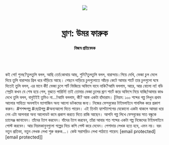 <div align=center>
<img src=https://images.prothomalo.com/prothomalo-bangla/2021-01/1d75151c-eff9-4e9f-ac28-aebc4618d00f/palo_bangla_og.png />
<br><br>
<h1>ঘ্রাণ: উমর ফারুক</h1> 
<h4>নিজস্ব প্রতিবেদক</h4>
<br><br>
</div>

কই গো! শুনছ?তুলতুলি বলল, আছি তো!কোথায় আছ, শুনি?তুলতুলি বলল, বারান্দায়।গিয়ে দেখি, ভেজা চুল মেলে দিয়ে তুলি বারান্দার গ্রিল ধরে দাঁড়িয়ে আছে। পেছনে দাড়িয়ে চুলগুলোতে আঁচড় কেটে আমার শার্টে তার চুলগুলো ঘষে দিতেই তুলি বলল, এর মানে কী! ভেজা চুলে শার্ট ভিজিয়ে অফিসে যাবে নাকি?আমি বললাম, আরে, আর বোলো না! বডি স্প্রেটা কখন যে শেষ হয়ে গেল, বুঝতে পারিনি! তাই তোমার ভেজা চুলের ঘ্রাণ শার্টে করে অফিসে নিয়ে যাচ্ছি!আমার কাণ্ড দেখে তুলি বলল, বাবুইইই তুমিও না...!আমি বললাম, কী? আস্ত একটা হাঁদারাম। [নিয়ম: ১০০ শব্দের গল্প লিখুন প্রথম আলোর সাহিত্য অনলাইন ম্যাগাজিন অন্য আলো ডটকমের জন্য। নিজের ফেসবুকের টাইমলাইনে পাবলিক করে প্রকাশ করুন। #শশব্দগল্প #ছোট্টগল্প #অন্যআলো দিতে পারেন। এই তিনটা হ্যাশট্যাশগের যেকোনো একটা থাকলে আমরা ধরে নেব এটা আপনারা অন্য আলোডট কমে প্রকাশ করতে দিতে রাজি আছেন। আপনি গল্প লিখে ফেসবুকের সাত বন্ধুকে চ্যালেঞ্জ জানাবেন। তাঁদের ট্যাগ করবেন। যাঁদের ট্যাগ করবেন, তাঁরা আবার শত শব্দের একটা গল্প নিজেদের টাইমলাইনে পোস্ট করবেন। আর নিয়মকানুনগুলো গল্পের নিচে কপি পেস্ট করে দেবেন। পেশাদার লেখক হতে হবে, এমন নয়। বরং নতুন প্রতিভা, নতুন লেখক লেখা শুরু করুক...। কেউ সরাসরিও লেখা পাঠাতে পারেন: [email protected] [email protected]]
